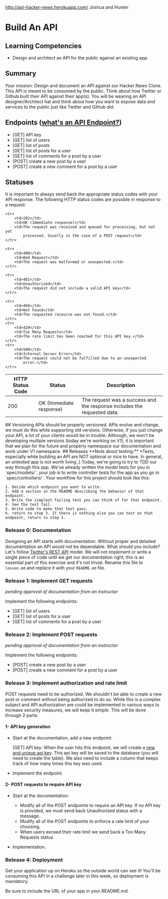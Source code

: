 http://api-hacker-news.herokuapp.com/
Joshua and Hunter

# Build An API

## Learning Competencies
- Design and architect an API for the public against an existing app.

## Summary

Your mission: Design and document an API against our Hacker News Clone.
This API is meant to be consumed by the public. Think about how Twitter or
Github built their API against their app(s). You will be wearing an API designer/Architect
hat and think about how you want to expose data and services to the public just like
Twitter and Github did.


## Endpoints ([what's an API Endpoint?](http://bit.ly/1jIgbNw))
- [GET] API key
- [GET] list of users
- [GET] list of posts
- [GET] list of posts for a user
- [GET] list of comments for a post by a user
- [POST] create a new post by a user
- [POST] create a new comment for a post by a user

## Statuses
It is important to always send back the appropriate status codes with your API response.
The following HTTP status codes are possible in response to a request:

<table>
  <thead>
    <th>HTTP Status Code</th>
    <th>Status</th>
    <th>Description</th>
  </thead>
  <tbody>
       <tr>
        <td>200</td>
        <td>OK (Immediate response)</td>
        <td>The request was a success and the response includes the
            requested data.</td>
    </tr>

    <tr>
        <td>202</td>
        <td>OK (Immediate response)</td>
        <td>The request was received and queued for processing, but not yet
            processed. Usually in the case of a POST request</td>
    </tr>

    <tr>
        <td>400</td>
        <td>Bad Request</td>
        <td>The request was malformed or unexpected.</td>
    </tr>

    <tr>
        <td>401</td>
        <td>Unauthorized</td>
        <td>The request did not include a valid API key</td>
    </tr>

    <tr>
        <td>404</td>
        <td>Not Found</td>
        <td>The requested resource was not found.</td>
    </tr>
    <tr>
        <td>429</td>
        <td>Too Many Requests</td>
        <td>The rate limit has been reached for this API key.</td>
    </tr>
    <tr>
        <td>500</td>
        <td>Internal Server Error</td>
        <td>The request could not be fulfilled due to an unexpected
            error.</td>
    </tr>
</tbody>
</table>
## Versioning
APIs should be properly versioned. APIs evolve and change, we must do this while supporting
old versions. Otherwise, if you just change your API, a lot of your clients would be in trouble.
Although, we won't be developing multiple versions (today we're working on V1), it is important
that we plan for the future and properly namespace our documentation and work under V1 namespace.
## Releases
**Note about testing:** *Tests, especially while building an API are NOT optional or nice to have.
In general, an untested app is not worth living ;) Today, we're going to try to TDD our way through this app. We've already written the model tests for you in `spec/models/`, your job is to write controller tests for the app as you go in `spec/controllers/`. Your workflow for this project should look like this:

    1. Decide which endpoint you want to write.
    2. Add a section in the README describing the behavior of that endpoint.
    3. Write the simplest failing test you can think of for that endpoint.
    4. See the test fail.
    5. Write code to make that test pass.
    6. return to step 3. If there is nothing else you can test on that endpoint, return to step 1.

### Release 0: Documentation
Designing an API starts with documentation. Without proper and detailed documentation
an API would not be dependable. What should you include? Let's follow [Twitter's REST API](https://dev.twitter.com/docs/api/1.1) model.
We will not implement or write a single piece of code until we get our documentation right, this is an
essential part of this exercise and it's not trivial. Rename this file to `lesson.md` and replace it with your `README.md` file.

### Release 1: Implement GET requests
_pending approval of documentation from an instructor_

Implement the following endpoints:
- [GET] list of users
- [GET] list of posts for a user
- [GET] list of comments for a post by a user

### Release 2: Implement POST requests
_pending approval of documentation from an instructor_

Implement the following endpoints:
- [POST] create a new post by a user
- [POST] create a new comment for a post by a user

### Release 3: Implement authorization and rate limit
POST requests need to be authorized. We shouldn't be able to create a new post
or comment without being authorized to do so. While this is a complex subject
and API authorization are could be implemented in various ways to increase
security measures, we will keep it simple. This will be done through 2 parts:

#### 1- API key generation
- Start at the documentation, add a new endpoint:

  [GET] API key: When the user hits this endpoint, we will create a [new and unique
  api key](http://www.ruby-doc.org/stdlib-1.9.3/libdoc/securerandom/rdoc/SecureRandom.html#method-c-hex).
  This api key will be saved to the database (you will need to create the table). We also need to include
  a column that keeps track of how many times this key was used.

- Implement the endpoint.


#### 2- POST requests to require API key
- Start at the documentation:
  - Modify all of the POST endpoints to require an API
key. If no API key is provided, we must send back Unauthorized status with a message.
  - Modify all of the POST endpoints to enforce a rate limit of your choosing.
  - When users exceed their rate limit we send back a Too Many Requests status.

- Implementation.

### Release 4: Deployment
Get your application up on Heroku so the outside world can see it! You'll be consuming this API in a challenge later in this week, so deployment is mandatory.

Be sure to include the URL of your app in your README.md.
